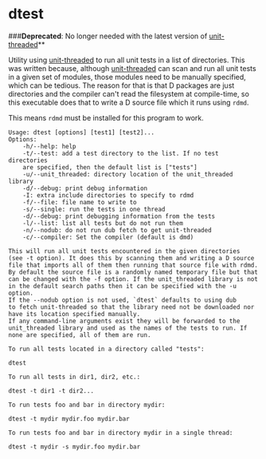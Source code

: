 dtest
=============

###**Deprecated**: No longer needed with the latest version of [unit-threaded](https://github.com/atilaneves/unit-threaded)**

Utility using [unit-threaded](https://github.com/atilaneves/unit-threaded)
to run all unit tests in a list of directories. This was written because,
although [unit-threaded](https://github.com/atilaneves/unit-threaded) can
scan and run all unit tests in a given set of modules, those modules need
to be manually specified, which can be tedious. The reason for that is
that D packages are just directories and the compiler can't
read the filesystem at compile-time, so this executable does that
to write a D source file which it runs using `rdmd`.

This means `rdmd` must be installed for this program to work.

    Usage: dtest [options] [test1] [test2]...
    Options:
        -h/--help: help
        -t/--test: add a test directory to the list. If no test directories
        are specified, then the default list is ["tests"]
        -u/--unit_threaded: directory location of the unit_threaded library
        -d/--debug: print debug information
        -I: extra include directories to specify to rdmd
        -f/--file: file name to write to
        -s/--single: run the tests in one thread
        -d/--debug: print debugging information from the tests
        -l/--list: list all tests but do not run them
        -n/--nodub: do not run dub fetch to get unit-threaded
        -c/--compiler: Set the compiler (default is dmd)

    This will run all unit tests encountered in the given directories
    (see -t option). It does this by scanning them and writing a D source
    file that imports all of them then running that source file with rdmd.
    By default the source file is a randomly named temporary file but that
    can be changed with the -f option. If the unit_threaded library is not
    in the default search paths then it can be specified with the -u option.
    If the --nodub option is not used, `dtest` defaults to using dub
    to fetch unit-threaded so that the library need not be downloaded nor
    have its location specified manually.
    If any command-line arguments exist they will be forwarded to the
    unit_threaded library and used as the names of the tests to run. If
    none are specified, all of them are run.

    To run all tests located in a directory called "tests":

    dtest

    To run all tests in dir1, dir2, etc.:

    dtest -t dir1 -t dir2...

    To run tests foo and bar in directory mydir:

    dtest -t mydir mydir.foo mydir.bar

    To run tests foo and bar in directory mydir in a single thread:

    dtest -t mydir -s mydir.foo mydir.bar
